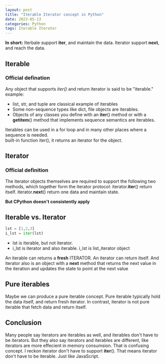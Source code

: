 ```yaml
---
layout: post
title: "Iterable Iterator concept in Python"
date: 2023-05-13
categories: Python
tags: Iterable Iterator
---
```


**In short:**
Iterbale support **iter**, and maintain the data.
Iterator support **next**, and reach the data.

## Iterable

### Official defination

Any object that supports _iter()_ and return iterator is said to be "iterable."
example:

- list, str, and tuple are classical example of iterables
- Some non-sequence types like dict, file objects are iterables.
- Objects of any classes you define with an **iter**() method or with a **getitem**() method that implements sequence semantics are iterables.

Iterables can be used in a for loop and in many other places where a sequence is needed.  
built-in function iter(), it returns an iterator for the object.

## Iterator

### Official definition

The iterator objects themselves are required to support the following two methods, which together form the iterator protocol:
iterator.**iter**() return itself.
iterator.**next**() return one data and maintain state.

**But CPython doesn't consistently apply**

## Iterable vs. Iterator

```python
lst = [1,2,3]
i_lst = iter(lst)
```

- lst is iterable, but not iterator.
- i_lst is iterator and also iterable. i_lst is list_iterator object

An iterable can returns a **fresh** ITERATOR.
An iterator can return itself.
And iterator also is an object with a **next** method that returns the next value in the iteration and updates the state to point at the next value

## Pure iterables

Maybe we can produce a pure iterable concept.
Pure iterable typically hold the data itself, and return fresh iterator.
In contrast, iterator is not pure iterable that fetch data and return itself.

## Conclusion

Many people say iterators are iterables as well, and iterables don't have to be iterators.
But they also say iterators and iterables are different, like iterators are more effecient in memory consumsion.
That is confusing concept.
I reckon iterator don't have to support **iter**(). That means iterator don't have to be iterable. Just like JavaScript.
